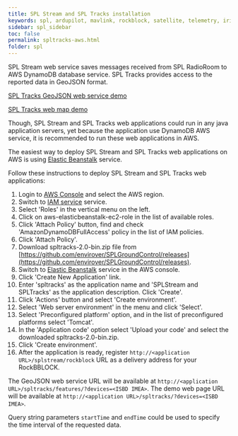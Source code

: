 ```yaml
---
title: SPL Stream and SPL Tracks installation
keywords: spl, ardupilot, mavlink, rockblock, satellite, telemetry, iridium, geojson
sidebar: spl_sidebar
toc: false
permalink: spltracks-aws.html
folder: spl
---
```


SPL Stream web service saves messages received from SPL RadioRoom to AWS DynamoDB database service. SPL Tracks provides access to the reported data in GeoJSON format. 

[SPL Tracks GeoJSON web service demo](http://spldemo.envirover.com/spltracks/features/?devices=300234064280890&startTime=1499736149000&endTime=1499742468000)

[SPL Tracks web map demo](http://spldemo.envirover.com/spltracks/?devices=300234064280890&startTime=1499736149000&endTime=1499742468000)

Though, SPL Stream and SPL Tracks web applications could run in any java application servers, yet because the application use DynamoDB AWS service, it is recommended to run these web applications in AWS. 

The easiest way to deploy SPL Stream and SPL Tracks web applications on AWS is using [Elastic Beanstalk](https://aws.amazon.com/elasticbeanstalk) service. 

Follow these instructions to deploy SPL Stream and SPL Tracks web applications:
1. Login to [AWS Console](https://console.aws.amazon.com/console/home) and select the AWS region.
2. Switch to [IAM service](https://console.aws.amazon.com/iam/home) service.
3. Select 'Roles' in the vertical menu on the left.
4. Click on aws-elasticbeanstalk-ec2-role in the list of available roles.
5. Click 'Attach Policy' button, find and check 'AmazonDynamoDBFullAccess' policy in the list of IAM policies.
6. Click 'Attach Policy'.
7. Download spltracks-2.0-bin.zip file from [https://github.com/envirover/SPLGroundControl/releases](https://github.com/envirover/SPLGroundControl/releases).
8. Switch to [Elastic Beanstalk](https://console.aws.amazon.com/elasticbeanstalk/home) service in the AWS console.
9. Click 'Create New Application' link.
10. Enter 'spltracks' as the application name and 'SPLStream and SPLTracks' as the application description. Click 'Create'.
11. Click 'Actions' button and select 'Create environment'.
12. Select 'Web server environment' in the menu and click 'Select'.
13. Select 'Preconfigured platform' option, and in the list of preconfigured platforms select 'Tomcat'.
14. In the 'Application code' option select 'Upload your code' and select the downloaded spltracks-2.0-bin.zip.
15. Click 'Create environment'.
16. After the application is ready, register `http://<application URL>/splstream/rockblock` URL as a delivery address for your RockBBLOCK. 

The GeoJSON web service URL will be available at `http://<application URL>/spltracks/features/?devices=<ISBD IMEA>`. The demo web page URL will be available at ``http://<application URL>/spltracks/?devices=<ISBD IMEA>``. 

Query string parameters ``startTime`` and ``endTime`` could be used to specify the time interval of the requested data.